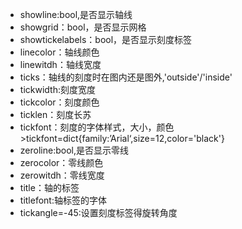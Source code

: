 * showline:bool,是否显示轴线
* showgrid：bool，是否显示网格
* showtickelabels：bool，是否显示刻度标签
* linecolor：轴线颜色
* linewitdh：轴线宽度
* ticks：轴线的刻度时在图内还是图外,'outside'/'inside'
* tickwidth:刻度宽度
* tickcolor：刻度颜色
* ticklen：刻度长苏
* tickfont：刻度的字体样式，大小，颜色&gt;tickfont=dict{family:’Arial‘,size=12,color='black'}
* zeroline:bool,是否显示零线
* zerocolor：零线颜色
* zerowitdh：零线宽度
* title：轴的标签
* titlefont:轴标签的字体
* tickangle=-45:设置刻度标签得旋转角度



